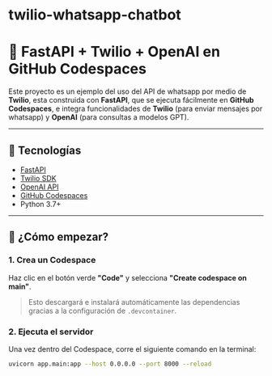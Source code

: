 # twilio-whatsapp-chatbot

# 🚀 FastAPI + Twilio + OpenAI en GitHub Codespaces

Este proyecto es un ejemplo del uso del API de whatsapp por medio de **Twilio**, esta construida con **FastAPI**, que se ejecuta fácilmente en **GitHub Codespaces**, e integra funcionalidades de **Twilio** (para enviar mensajes por whatsapp) y **OpenAI** (para consultas a modelos GPT).

---

## 🧰 Tecnologías

- [FastAPI](https://fastapi.tiangolo.com/)
- [Twilio SDK](https://www.twilio.com/docs/whatsapp/quickstart/python)
- [OpenAI API](https://platform.openai.com/)
- [GitHub Codespaces](https://github.com/features/codespaces)
- Python 3.7+

---

## 🚀 ¿Cómo empezar?

### 1. Crea un Codespace

Haz clic en el botón verde **"Code"** y selecciona **"Create codespace on main"**.

> Esto descargará e instalará automáticamente las dependencias gracias a la configuración de `.devcontainer`.

### 2. Ejecuta el servidor

Una vez dentro del Codespace, corre el siguiente comando en la terminal:

```bash
uvicorn app.main:app --host 0.0.0.0 --port 8000 --reload
```

